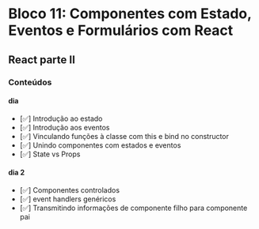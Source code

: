 # Bloco 11: Componentes com Estado, Eventos e Formulários com React

## React parte II

### Conteúdos

#### dia

- [:white_check_mark:] Introdução ao estado
- [:white_check_mark:] Introdução aos eventos
- [:white_check_mark:] Vinculando funções à classe com this e bind no constructor
- [:white_check_mark:] Unindo componentes com estados e eventos
- [:white_check_mark:] State vs Props

#### dia 2

- [:white_check_mark:] Componentes controlados
- [:white_check_mark:] event handlers genéricos
- [:white_check_mark:] Transmitindo informações de componente filho para componente pai
